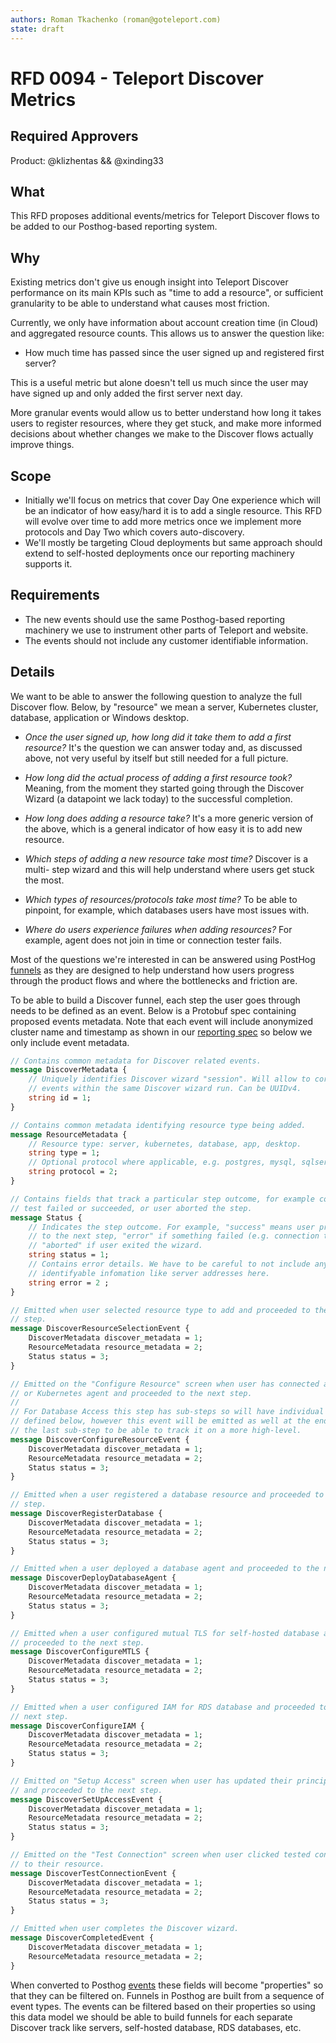 ```yaml
---
authors: Roman Tkachenko (roman@goteleport.com)
state: draft
---
```


# RFD 0094 - Teleport Discover Metrics

## Required Approvers

Product: @klizhentas && @xinding33

## What

This RFD proposes additional events/metrics for Teleport Discover flows to be
added to our Posthog-based reporting system.

## Why

Existing metrics don't give us enough insight into Teleport Discover performance
on its main KPIs such as "time to add a resource", or sufficient granularity to
be able to understand what causes most friction.

Currently, we only have information about account creation time (in Cloud) and
aggregated resource counts. This allows us to answer the question like:

* How much time has passed since the user signed up and registered first server?

This is a useful metric but alone doesn't tell us much since the user may have
signed up and only added the first server next day.

More granular events would allow us to better understand how long it takes
users to register resources, where they get stuck, and make more informed
decisions about whether changes we make to the Discover flows actually improve
things.

## Scope

* Initially we'll focus on metrics that cover Day One experience which will be
  an indicator of how easy/hard it is to add a single resource. This RFD will
  evolve over time to add more metrics once we implement more protocols and
  Day Two which covers auto-discovery.
* We'll mostly be targeting Cloud deployments but same approach should extend
  to self-hosted deployments once our reporting machinery supports it.

## Requirements

* The new events should use the same Posthog-based reporting machinery we
  use to instrument other parts of Teleport and website.
* The events should not include any customer identifiable information.

## Details

We want to be able to answer the following question to analyze the full Discover
flow. Below, by "resource" we mean a server, Kubernetes cluster, database,
application or Windows desktop.

* _Once the user signed up, how long did it take them to add a first resource?_
  It's the question we can answer today and, as discussed above, not very useful
  by itself but still needed for a full picture.

* _How long did the actual process of adding a first resource took?_ Meaning,
  from the moment they started going through the Discover Wizard (a datapoint
  we lack today) to the successful completion.

* _How long does adding a resource take?_ It's a more generic version of the
  above, which is a general indicator of how easy it is to add new resource.

* _Which steps of adding a new resource take most time?_ Discover is a multi-
  step wizard and this will help understand where users get stuck the most.

* _Which types of resources/protocols take most time?_ To be able to pinpoint,
  for example, which databases users have most issues with.

* _Where do users experience failures when adding resources?_ For example,
  agent does not join in time or connection tester fails.

Most of the questions we're interested in can be answered using PostHog
[funnels](https://posthog.com/manual/funnels) as they are designed to help
understand how users progress through the product flows and where the
bottlenecks and friction are.

To be able to build a Discover funnel, each step the user goes through needs
to be defined as an event. Below is a Protobuf spec containing proposed events
metadata. Note that each event will include anonymized cluster name and timestamp
as shown in our [reporting spec](https://github.com/gravitational/prehog/blob/main/proto/prehog/v1alpha/teleport.proto)
so below we only include event metadata.

```protobuf
// Contains common metadata for Discover related events.
message DiscoverMetadata {
    // Uniquely identifies Discover wizard "session". Will allow to correlate
    // events within the same Discover wizard run. Can be UUIDv4.
    string id = 1;
}

// Contains common metadata identifying resource type being added.
message ResourceMetadata {
    // Resource type: server, kubernetes, database, app, desktop.
    string type = 1;
    // Optional protocol where applicable, e.g. postgres, mysql, sqlserver.
    string protocol = 2;
}

// Contains fields that track a particular step outcome, for example connection
// test failed or succeeded, or user aborted the step.
message Status {
    // Indicates the step outcome. For example, "success" means user proceeded
    // to the next step, "error" if something failed (e.g. connection test),
    // "aborted" if user exited the wizard.
    string status = 1;
    // Contains error details. We have to be careful to not include any
    // identifyable infomation like server addresses here.
    string error = 2 ;
}

// Emitted when user selected resource type to add and proceeded to the next
// step.
message DiscoverResourceSelectionEvent {
    DiscoverMetadata discover_metadata = 1;
    ResourceMetadata resource_metadata = 2;
    Status status = 3;
}

// Emitted on the "Configure Resource" screen when user has connected an SSH
// or Kubernetes agent and proceeded to the next step.
//
// For Database Access this step has sub-steps so will have individual events
// defined below, however this event will be emitted as well at the end of
// the last sub-step to be able to track it on a more high-level.
message DiscoverConfigureResourceEvent {
    DiscoverMetadata discover_metadata = 1;
    ResourceMetadata resource_metadata = 2;
    Status status = 3;
}

// Emitted when a user registered a database resource and proceeded to the next
// step.
message DiscoverRegisterDatabase {
    DiscoverMetadata discover_metadata = 1;
    ResourceMetadata resource_metadata = 2;
    Status status = 3;
}

// Emitted when a user deployed a database agent and proceeded to the next step.
message DiscoverDeployDatabaseAgent {
    DiscoverMetadata discover_metadata = 1;
    ResourceMetadata resource_metadata = 2;
    Status status = 3;
}

// Emitted when a user configured mutual TLS for self-hosted database and
// proceeded to the next step.
message DiscoverConfigureMTLS {
    DiscoverMetadata discover_metadata = 1;
    ResourceMetadata resource_metadata = 2;
    Status status = 3;
}

// Emitted when a user configured IAM for RDS database and proceeded to the
// next step.
message DiscoverConfigureIAM {
    DiscoverMetadata discover_metadata = 1;
    ResourceMetadata resource_metadata = 2;
    Status status = 3;
}

// Emitted on "Setup Access" screen when user has updated their principals
// and proceeded to the next step.
message DiscoverSetUpAccessEvent {
    DiscoverMetadata discover_metadata = 1;
    ResourceMetadata resource_metadata = 2;
    Status status = 3;
}

// Emitted on the "Test Connection" screen when user clicked tested connection
// to their resource.
message DiscoverTestConnectionEvent {
    DiscoverMetadata discover_metadata = 1;
    ResourceMetadata resource_metadata = 2;
    Status status = 3;
}

// Emitted when user completes the Discover wizard.
message DiscoverCompletedEvent {
    DiscoverMetadata discover_metadata = 1;
    ResourceMetadata resource_metadata = 2;
}
```

When converted to Posthog [events](https://posthog.com/docs/how-posthog-works/data-model#event)
these fields will become "properties" so that they can be filtered on. Funnels
in Posthog are built from a sequence of event types. The events can be filtered
based on their properties so using this data model we should be able to build
funnels for each separate Discover track like servers, self-hosted database,
RDS databases, etc.
